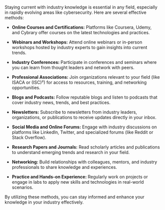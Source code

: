 Staying current with industry knowledge is essential in any field, especially in rapidly evolving areas like cybersecurity. Here are several effective methods:

* **Online Courses and Certifications:** Platforms like Coursera, Udemy, and Cybrary offer courses on the latest technologies and practices.

* **Webinars and Workshops:** Attend online webinars or in-person workshops hosted by industry experts to gain insights into current trends.

* **Industry Conferences:** Participate in conferences and seminars where you can learn from thought leaders and network with peers.

* **Professional Associations:** Join organizations relevant to your field (like ISACA or (ISC)²) for access to resources, training, and networking opportunities.

* **Blogs and Podcasts:** Follow reputable blogs and listen to podcasts that cover industry news, trends, and best practices.

* **Newsletters:** Subscribe to newsletters from industry leaders, organizations, or publications to receive updates directly in your inbox.

* **Social Media and Online Forums:** Engage with industry discussions on platforms like LinkedIn, Twitter, and specialized forums (like Reddit or Stack Overflow).

* **Research Papers and Journals:** Read scholarly articles and publications to understand emerging trends and research in your field.

* **Networking:** Build relationships with colleagues, mentors, and industry professionals to share knowledge and experiences.

* **Practice and Hands-on Experience:** Regularly work on projects or engage in labs to apply new skills and technologies in real-world scenarios.

By utilizing these methods, you can stay informed and enhance your knowledge in your industry effectively.
